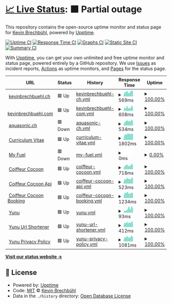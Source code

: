 # [📈 Live Status](https://kevinbrechbuehl.github.io/upptime): <!--live status--> **🟧 Partial outage**

This repository contains the open-source uptime monitor and status page for [Kevin Brechbühl](https://kevinbrechbuehl.com), powered by [Upptime](https://github.com/upptime/upptime).

[![Uptime CI](https://github.com/kevinbrechbuehl/upptime/workflows/Uptime%20CI/badge.svg)](https://github.com/kevinbrechbuehl/upptime/actions?query=workflow%3A%22Uptime+CI%22)
[![Response Time CI](https://github.com/kevinbrechbuehl/upptime/workflows/Response%20Time%20CI/badge.svg)](https://github.com/kevinbrechbuehl/upptime/actions?query=workflow%3A%22Response+Time+CI%22)
[![Graphs CI](https://github.com/kevinbrechbuehl/upptime/workflows/Graphs%20CI/badge.svg)](https://github.com/kevinbrechbuehl/upptime/actions?query=workflow%3A%22Graphs+CI%22)
[![Static Site CI](https://github.com/kevinbrechbuehl/upptime/workflows/Static%20Site%20CI/badge.svg)](https://github.com/kevinbrechbuehl/upptime/actions?query=workflow%3A%22Static+Site+CI%22)
[![Summary CI](https://github.com/kevinbrechbuehl/upptime/workflows/Summary%20CI/badge.svg)](https://github.com/kevinbrechbuehl/upptime/actions?query=workflow%3A%22Summary+CI%22)

With [Upptime](https://upptime.js.org), you can get your own unlimited and free uptime monitor and status page, powered entirely by a GitHub repository. We use [Issues](https://github.com/kevinbrechbuehl/upptime/issues) as incident reports, [Actions](https://github.com/kevinbrechbuehl/upptime/actions) as uptime monitors, and [Pages](https://kevinbrechbuehl.github.io/upptime) for the status page.

<!--start: status pages-->
<!-- This summary is generated by Upptime (https://github.com/upptime/upptime) -->
<!-- Do not edit this manually, your changes will be overwritten -->
<!-- prettier-ignore -->
| URL | Status | History | Response Time | Uptime |
| --- | ------ | ------- | ------------- | ------ |
| <img alt="" src="https://icons.duckduckgo.com/ip3/kevinbrechbuehl.ch.ico" height="13"> [kevinbrechbuehl.ch](https://kevinbrechbuehl.ch) | 🟩 Up | [kevinbrechbuehl-ch.yml](https://github.com/kevinbrechbuehl/upptime/commits/HEAD/history/kevinbrechbuehl-ch.yml) | <details><summary><img alt="Response time graph" src="./graphs/kevinbrechbuehl-ch/response-time-week.png" height="20"> 569ms</summary><br><a href="https://kevinbrechbuehl.github.io/upptime/history/kevinbrechbuehl-ch"><img alt="Response time 646" src="https://img.shields.io/endpoint?url=https%3A%2F%2Fraw.githubusercontent.com%2Fkevinbrechbuehl%2Fupptime%2FHEAD%2Fapi%2Fkevinbrechbuehl-ch%2Fresponse-time.json"></a><br><a href="https://kevinbrechbuehl.github.io/upptime/history/kevinbrechbuehl-ch"><img alt="24-hour response time 678" src="https://img.shields.io/endpoint?url=https%3A%2F%2Fraw.githubusercontent.com%2Fkevinbrechbuehl%2Fupptime%2FHEAD%2Fapi%2Fkevinbrechbuehl-ch%2Fresponse-time-day.json"></a><br><a href="https://kevinbrechbuehl.github.io/upptime/history/kevinbrechbuehl-ch"><img alt="7-day response time 569" src="https://img.shields.io/endpoint?url=https%3A%2F%2Fraw.githubusercontent.com%2Fkevinbrechbuehl%2Fupptime%2FHEAD%2Fapi%2Fkevinbrechbuehl-ch%2Fresponse-time-week.json"></a><br><a href="https://kevinbrechbuehl.github.io/upptime/history/kevinbrechbuehl-ch"><img alt="30-day response time 645" src="https://img.shields.io/endpoint?url=https%3A%2F%2Fraw.githubusercontent.com%2Fkevinbrechbuehl%2Fupptime%2FHEAD%2Fapi%2Fkevinbrechbuehl-ch%2Fresponse-time-month.json"></a><br><a href="https://kevinbrechbuehl.github.io/upptime/history/kevinbrechbuehl-ch"><img alt="1-year response time 635" src="https://img.shields.io/endpoint?url=https%3A%2F%2Fraw.githubusercontent.com%2Fkevinbrechbuehl%2Fupptime%2FHEAD%2Fapi%2Fkevinbrechbuehl-ch%2Fresponse-time-year.json"></a></details> | <details><summary><a href="https://kevinbrechbuehl.github.io/upptime/history/kevinbrechbuehl-ch">100.00%</a></summary><a href="https://kevinbrechbuehl.github.io/upptime/history/kevinbrechbuehl-ch"><img alt="All-time uptime 99.90%" src="https://img.shields.io/endpoint?url=https%3A%2F%2Fraw.githubusercontent.com%2Fkevinbrechbuehl%2Fupptime%2FHEAD%2Fapi%2Fkevinbrechbuehl-ch%2Fuptime.json"></a><br><a href="https://kevinbrechbuehl.github.io/upptime/history/kevinbrechbuehl-ch"><img alt="24-hour uptime 100.00%" src="https://img.shields.io/endpoint?url=https%3A%2F%2Fraw.githubusercontent.com%2Fkevinbrechbuehl%2Fupptime%2FHEAD%2Fapi%2Fkevinbrechbuehl-ch%2Fuptime-day.json"></a><br><a href="https://kevinbrechbuehl.github.io/upptime/history/kevinbrechbuehl-ch"><img alt="7-day uptime 100.00%" src="https://img.shields.io/endpoint?url=https%3A%2F%2Fraw.githubusercontent.com%2Fkevinbrechbuehl%2Fupptime%2FHEAD%2Fapi%2Fkevinbrechbuehl-ch%2Fuptime-week.json"></a><br><a href="https://kevinbrechbuehl.github.io/upptime/history/kevinbrechbuehl-ch"><img alt="30-day uptime 100.00%" src="https://img.shields.io/endpoint?url=https%3A%2F%2Fraw.githubusercontent.com%2Fkevinbrechbuehl%2Fupptime%2FHEAD%2Fapi%2Fkevinbrechbuehl-ch%2Fuptime-month.json"></a><br><a href="https://kevinbrechbuehl.github.io/upptime/history/kevinbrechbuehl-ch"><img alt="1-year uptime 99.85%" src="https://img.shields.io/endpoint?url=https%3A%2F%2Fraw.githubusercontent.com%2Fkevinbrechbuehl%2Fupptime%2FHEAD%2Fapi%2Fkevinbrechbuehl-ch%2Fuptime-year.json"></a></details>
| <img alt="" src="https://icons.duckduckgo.com/ip3/kevinbrechbuehl.com.ico" height="13"> [kevinbrechbuehl.com](https://kevinbrechbuehl.com) | 🟩 Up | [kevinbrechbuehl-com.yml](https://github.com/kevinbrechbuehl/upptime/commits/HEAD/history/kevinbrechbuehl-com.yml) | <details><summary><img alt="Response time graph" src="./graphs/kevinbrechbuehl-com/response-time-week.png" height="20"> 608ms</summary><br><a href="https://kevinbrechbuehl.github.io/upptime/history/kevinbrechbuehl-com"><img alt="Response time 737" src="https://img.shields.io/endpoint?url=https%3A%2F%2Fraw.githubusercontent.com%2Fkevinbrechbuehl%2Fupptime%2FHEAD%2Fapi%2Fkevinbrechbuehl-com%2Fresponse-time.json"></a><br><a href="https://kevinbrechbuehl.github.io/upptime/history/kevinbrechbuehl-com"><img alt="24-hour response time 754" src="https://img.shields.io/endpoint?url=https%3A%2F%2Fraw.githubusercontent.com%2Fkevinbrechbuehl%2Fupptime%2FHEAD%2Fapi%2Fkevinbrechbuehl-com%2Fresponse-time-day.json"></a><br><a href="https://kevinbrechbuehl.github.io/upptime/history/kevinbrechbuehl-com"><img alt="7-day response time 608" src="https://img.shields.io/endpoint?url=https%3A%2F%2Fraw.githubusercontent.com%2Fkevinbrechbuehl%2Fupptime%2FHEAD%2Fapi%2Fkevinbrechbuehl-com%2Fresponse-time-week.json"></a><br><a href="https://kevinbrechbuehl.github.io/upptime/history/kevinbrechbuehl-com"><img alt="30-day response time 727" src="https://img.shields.io/endpoint?url=https%3A%2F%2Fraw.githubusercontent.com%2Fkevinbrechbuehl%2Fupptime%2FHEAD%2Fapi%2Fkevinbrechbuehl-com%2Fresponse-time-month.json"></a><br><a href="https://kevinbrechbuehl.github.io/upptime/history/kevinbrechbuehl-com"><img alt="1-year response time 770" src="https://img.shields.io/endpoint?url=https%3A%2F%2Fraw.githubusercontent.com%2Fkevinbrechbuehl%2Fupptime%2FHEAD%2Fapi%2Fkevinbrechbuehl-com%2Fresponse-time-year.json"></a></details> | <details><summary><a href="https://kevinbrechbuehl.github.io/upptime/history/kevinbrechbuehl-com">100.00%</a></summary><a href="https://kevinbrechbuehl.github.io/upptime/history/kevinbrechbuehl-com"><img alt="All-time uptime 99.90%" src="https://img.shields.io/endpoint?url=https%3A%2F%2Fraw.githubusercontent.com%2Fkevinbrechbuehl%2Fupptime%2FHEAD%2Fapi%2Fkevinbrechbuehl-com%2Fuptime.json"></a><br><a href="https://kevinbrechbuehl.github.io/upptime/history/kevinbrechbuehl-com"><img alt="24-hour uptime 100.00%" src="https://img.shields.io/endpoint?url=https%3A%2F%2Fraw.githubusercontent.com%2Fkevinbrechbuehl%2Fupptime%2FHEAD%2Fapi%2Fkevinbrechbuehl-com%2Fuptime-day.json"></a><br><a href="https://kevinbrechbuehl.github.io/upptime/history/kevinbrechbuehl-com"><img alt="7-day uptime 100.00%" src="https://img.shields.io/endpoint?url=https%3A%2F%2Fraw.githubusercontent.com%2Fkevinbrechbuehl%2Fupptime%2FHEAD%2Fapi%2Fkevinbrechbuehl-com%2Fuptime-week.json"></a><br><a href="https://kevinbrechbuehl.github.io/upptime/history/kevinbrechbuehl-com"><img alt="30-day uptime 100.00%" src="https://img.shields.io/endpoint?url=https%3A%2F%2Fraw.githubusercontent.com%2Fkevinbrechbuehl%2Fupptime%2FHEAD%2Fapi%2Fkevinbrechbuehl-com%2Fuptime-month.json"></a><br><a href="https://kevinbrechbuehl.github.io/upptime/history/kevinbrechbuehl-com"><img alt="1-year uptime 99.86%" src="https://img.shields.io/endpoint?url=https%3A%2F%2Fraw.githubusercontent.com%2Fkevinbrechbuehl%2Fupptime%2FHEAD%2Fapi%2Fkevinbrechbuehl-com%2Fuptime-year.json"></a></details>
| <img alt="" src="https://icons.duckduckgo.com/ip3/aquasonic.ch.ico" height="13"> [aquasonic.ch](https://aquasonic.ch) | 🟥 Down | [aquasonic-ch.yml](https://github.com/kevinbrechbuehl/upptime/commits/HEAD/history/aquasonic-ch.yml) | <details><summary><img alt="Response time graph" src="./graphs/aquasonic-ch/response-time-week.png" height="20"> 534ms</summary><br><a href="https://kevinbrechbuehl.github.io/upptime/history/aquasonic-ch"><img alt="Response time 590" src="https://img.shields.io/endpoint?url=https%3A%2F%2Fraw.githubusercontent.com%2Fkevinbrechbuehl%2Fupptime%2FHEAD%2Fapi%2Faquasonic-ch%2Fresponse-time.json"></a><br><a href="https://kevinbrechbuehl.github.io/upptime/history/aquasonic-ch"><img alt="24-hour response time 585" src="https://img.shields.io/endpoint?url=https%3A%2F%2Fraw.githubusercontent.com%2Fkevinbrechbuehl%2Fupptime%2FHEAD%2Fapi%2Faquasonic-ch%2Fresponse-time-day.json"></a><br><a href="https://kevinbrechbuehl.github.io/upptime/history/aquasonic-ch"><img alt="7-day response time 534" src="https://img.shields.io/endpoint?url=https%3A%2F%2Fraw.githubusercontent.com%2Fkevinbrechbuehl%2Fupptime%2FHEAD%2Fapi%2Faquasonic-ch%2Fresponse-time-week.json"></a><br><a href="https://kevinbrechbuehl.github.io/upptime/history/aquasonic-ch"><img alt="30-day response time 622" src="https://img.shields.io/endpoint?url=https%3A%2F%2Fraw.githubusercontent.com%2Fkevinbrechbuehl%2Fupptime%2FHEAD%2Fapi%2Faquasonic-ch%2Fresponse-time-month.json"></a><br><a href="https://kevinbrechbuehl.github.io/upptime/history/aquasonic-ch"><img alt="1-year response time 602" src="https://img.shields.io/endpoint?url=https%3A%2F%2Fraw.githubusercontent.com%2Fkevinbrechbuehl%2Fupptime%2FHEAD%2Fapi%2Faquasonic-ch%2Fresponse-time-year.json"></a></details> | <details><summary><a href="https://kevinbrechbuehl.github.io/upptime/history/aquasonic-ch">100.00%</a></summary><a href="https://kevinbrechbuehl.github.io/upptime/history/aquasonic-ch"><img alt="All-time uptime 99.90%" src="https://img.shields.io/endpoint?url=https%3A%2F%2Fraw.githubusercontent.com%2Fkevinbrechbuehl%2Fupptime%2FHEAD%2Fapi%2Faquasonic-ch%2Fuptime.json"></a><br><a href="https://kevinbrechbuehl.github.io/upptime/history/aquasonic-ch"><img alt="24-hour uptime 99.97%" src="https://img.shields.io/endpoint?url=https%3A%2F%2Fraw.githubusercontent.com%2Fkevinbrechbuehl%2Fupptime%2FHEAD%2Fapi%2Faquasonic-ch%2Fuptime-day.json"></a><br><a href="https://kevinbrechbuehl.github.io/upptime/history/aquasonic-ch"><img alt="7-day uptime 100.00%" src="https://img.shields.io/endpoint?url=https%3A%2F%2Fraw.githubusercontent.com%2Fkevinbrechbuehl%2Fupptime%2FHEAD%2Fapi%2Faquasonic-ch%2Fuptime-week.json"></a><br><a href="https://kevinbrechbuehl.github.io/upptime/history/aquasonic-ch"><img alt="30-day uptime 100.00%" src="https://img.shields.io/endpoint?url=https%3A%2F%2Fraw.githubusercontent.com%2Fkevinbrechbuehl%2Fupptime%2FHEAD%2Fapi%2Faquasonic-ch%2Fuptime-month.json"></a><br><a href="https://kevinbrechbuehl.github.io/upptime/history/aquasonic-ch"><img alt="1-year uptime 99.85%" src="https://img.shields.io/endpoint?url=https%3A%2F%2Fraw.githubusercontent.com%2Fkevinbrechbuehl%2Fupptime%2FHEAD%2Fapi%2Faquasonic-ch%2Fuptime-year.json"></a></details>
| <img alt="" src="https://icons.duckduckgo.com/ip3/cv.kevinbrechbuehl.ch.ico" height="13"> [Curriculum Vitae](https://cv.kevinbrechbuehl.ch) | 🟩 Up | [curriculum-vitae.yml](https://github.com/kevinbrechbuehl/upptime/commits/HEAD/history/curriculum-vitae.yml) | <details><summary><img alt="Response time graph" src="./graphs/curriculum-vitae/response-time-week.png" height="20"> 1802ms</summary><br><a href="https://kevinbrechbuehl.github.io/upptime/history/curriculum-vitae"><img alt="Response time 1431" src="https://img.shields.io/endpoint?url=https%3A%2F%2Fraw.githubusercontent.com%2Fkevinbrechbuehl%2Fupptime%2FHEAD%2Fapi%2Fcurriculum-vitae%2Fresponse-time.json"></a><br><a href="https://kevinbrechbuehl.github.io/upptime/history/curriculum-vitae"><img alt="24-hour response time 1829" src="https://img.shields.io/endpoint?url=https%3A%2F%2Fraw.githubusercontent.com%2Fkevinbrechbuehl%2Fupptime%2FHEAD%2Fapi%2Fcurriculum-vitae%2Fresponse-time-day.json"></a><br><a href="https://kevinbrechbuehl.github.io/upptime/history/curriculum-vitae"><img alt="7-day response time 1802" src="https://img.shields.io/endpoint?url=https%3A%2F%2Fraw.githubusercontent.com%2Fkevinbrechbuehl%2Fupptime%2FHEAD%2Fapi%2Fcurriculum-vitae%2Fresponse-time-week.json"></a><br><a href="https://kevinbrechbuehl.github.io/upptime/history/curriculum-vitae"><img alt="30-day response time 1776" src="https://img.shields.io/endpoint?url=https%3A%2F%2Fraw.githubusercontent.com%2Fkevinbrechbuehl%2Fupptime%2FHEAD%2Fapi%2Fcurriculum-vitae%2Fresponse-time-month.json"></a><br><a href="https://kevinbrechbuehl.github.io/upptime/history/curriculum-vitae"><img alt="1-year response time 1582" src="https://img.shields.io/endpoint?url=https%3A%2F%2Fraw.githubusercontent.com%2Fkevinbrechbuehl%2Fupptime%2FHEAD%2Fapi%2Fcurriculum-vitae%2Fresponse-time-year.json"></a></details> | <details><summary><a href="https://kevinbrechbuehl.github.io/upptime/history/curriculum-vitae">100.00%</a></summary><a href="https://kevinbrechbuehl.github.io/upptime/history/curriculum-vitae"><img alt="All-time uptime 99.94%" src="https://img.shields.io/endpoint?url=https%3A%2F%2Fraw.githubusercontent.com%2Fkevinbrechbuehl%2Fupptime%2FHEAD%2Fapi%2Fcurriculum-vitae%2Fuptime.json"></a><br><a href="https://kevinbrechbuehl.github.io/upptime/history/curriculum-vitae"><img alt="24-hour uptime 100.00%" src="https://img.shields.io/endpoint?url=https%3A%2F%2Fraw.githubusercontent.com%2Fkevinbrechbuehl%2Fupptime%2FHEAD%2Fapi%2Fcurriculum-vitae%2Fuptime-day.json"></a><br><a href="https://kevinbrechbuehl.github.io/upptime/history/curriculum-vitae"><img alt="7-day uptime 100.00%" src="https://img.shields.io/endpoint?url=https%3A%2F%2Fraw.githubusercontent.com%2Fkevinbrechbuehl%2Fupptime%2FHEAD%2Fapi%2Fcurriculum-vitae%2Fuptime-week.json"></a><br><a href="https://kevinbrechbuehl.github.io/upptime/history/curriculum-vitae"><img alt="30-day uptime 100.00%" src="https://img.shields.io/endpoint?url=https%3A%2F%2Fraw.githubusercontent.com%2Fkevinbrechbuehl%2Fupptime%2FHEAD%2Fapi%2Fcurriculum-vitae%2Fuptime-month.json"></a><br><a href="https://kevinbrechbuehl.github.io/upptime/history/curriculum-vitae"><img alt="1-year uptime 99.88%" src="https://img.shields.io/endpoint?url=https%3A%2F%2Fraw.githubusercontent.com%2Fkevinbrechbuehl%2Fupptime%2FHEAD%2Fapi%2Fcurriculum-vitae%2Fuptime-year.json"></a></details>
| <img alt="" src="https://icons.duckduckgo.com/ip3/myfuel.yunu.ch.ico" height="13"> [My Fuel](https://myfuel.yunu.ch) | 🟥 Down | [my-fuel.yml](https://github.com/kevinbrechbuehl/upptime/commits/HEAD/history/my-fuel.yml) | <details><summary><img alt="Response time graph" src="./graphs/my-fuel/response-time-week.png" height="20"> 0ms</summary><br><a href="https://kevinbrechbuehl.github.io/upptime/history/my-fuel"><img alt="Response time 208" src="https://img.shields.io/endpoint?url=https%3A%2F%2Fraw.githubusercontent.com%2Fkevinbrechbuehl%2Fupptime%2FHEAD%2Fapi%2Fmy-fuel%2Fresponse-time.json"></a><br><a href="https://kevinbrechbuehl.github.io/upptime/history/my-fuel"><img alt="24-hour response time 0" src="https://img.shields.io/endpoint?url=https%3A%2F%2Fraw.githubusercontent.com%2Fkevinbrechbuehl%2Fupptime%2FHEAD%2Fapi%2Fmy-fuel%2Fresponse-time-day.json"></a><br><a href="https://kevinbrechbuehl.github.io/upptime/history/my-fuel"><img alt="7-day response time 0" src="https://img.shields.io/endpoint?url=https%3A%2F%2Fraw.githubusercontent.com%2Fkevinbrechbuehl%2Fupptime%2FHEAD%2Fapi%2Fmy-fuel%2Fresponse-time-week.json"></a><br><a href="https://kevinbrechbuehl.github.io/upptime/history/my-fuel"><img alt="30-day response time 0" src="https://img.shields.io/endpoint?url=https%3A%2F%2Fraw.githubusercontent.com%2Fkevinbrechbuehl%2Fupptime%2FHEAD%2Fapi%2Fmy-fuel%2Fresponse-time-month.json"></a><br><a href="https://kevinbrechbuehl.github.io/upptime/history/my-fuel"><img alt="1-year response time 202" src="https://img.shields.io/endpoint?url=https%3A%2F%2Fraw.githubusercontent.com%2Fkevinbrechbuehl%2Fupptime%2FHEAD%2Fapi%2Fmy-fuel%2Fresponse-time-year.json"></a></details> | <details><summary><a href="https://kevinbrechbuehl.github.io/upptime/history/my-fuel">0.00%</a></summary><a href="https://kevinbrechbuehl.github.io/upptime/history/my-fuel"><img alt="All-time uptime 88.50%" src="https://img.shields.io/endpoint?url=https%3A%2F%2Fraw.githubusercontent.com%2Fkevinbrechbuehl%2Fupptime%2FHEAD%2Fapi%2Fmy-fuel%2Fuptime.json"></a><br><a href="https://kevinbrechbuehl.github.io/upptime/history/my-fuel"><img alt="24-hour uptime 0.00%" src="https://img.shields.io/endpoint?url=https%3A%2F%2Fraw.githubusercontent.com%2Fkevinbrechbuehl%2Fupptime%2FHEAD%2Fapi%2Fmy-fuel%2Fuptime-day.json"></a><br><a href="https://kevinbrechbuehl.github.io/upptime/history/my-fuel"><img alt="7-day uptime 0.00%" src="https://img.shields.io/endpoint?url=https%3A%2F%2Fraw.githubusercontent.com%2Fkevinbrechbuehl%2Fupptime%2FHEAD%2Fapi%2Fmy-fuel%2Fuptime-week.json"></a><br><a href="https://kevinbrechbuehl.github.io/upptime/history/my-fuel"><img alt="30-day uptime 7.96%" src="https://img.shields.io/endpoint?url=https%3A%2F%2Fraw.githubusercontent.com%2Fkevinbrechbuehl%2Fupptime%2FHEAD%2Fapi%2Fmy-fuel%2Fuptime-month.json"></a><br><a href="https://kevinbrechbuehl.github.io/upptime/history/my-fuel"><img alt="1-year uptime 66.23%" src="https://img.shields.io/endpoint?url=https%3A%2F%2Fraw.githubusercontent.com%2Fkevinbrechbuehl%2Fupptime%2FHEAD%2Fapi%2Fmy-fuel%2Fuptime-year.json"></a></details>
| <img alt="" src="https://icons.duckduckgo.com/ip3/www.coiffeur-cocoon.ch.ico" height="13"> [Coiffeur Cocoon](https://www.coiffeur-cocoon.ch) | 🟩 Up | [coiffeur-cocoon.yml](https://github.com/kevinbrechbuehl/upptime/commits/HEAD/history/coiffeur-cocoon.yml) | <details><summary><img alt="Response time graph" src="./graphs/coiffeur-cocoon/response-time-week.png" height="20"> 718ms</summary><br><a href="https://kevinbrechbuehl.github.io/upptime/history/coiffeur-cocoon"><img alt="Response time 891" src="https://img.shields.io/endpoint?url=https%3A%2F%2Fraw.githubusercontent.com%2Fkevinbrechbuehl%2Fupptime%2FHEAD%2Fapi%2Fcoiffeur-cocoon%2Fresponse-time.json"></a><br><a href="https://kevinbrechbuehl.github.io/upptime/history/coiffeur-cocoon"><img alt="24-hour response time 827" src="https://img.shields.io/endpoint?url=https%3A%2F%2Fraw.githubusercontent.com%2Fkevinbrechbuehl%2Fupptime%2FHEAD%2Fapi%2Fcoiffeur-cocoon%2Fresponse-time-day.json"></a><br><a href="https://kevinbrechbuehl.github.io/upptime/history/coiffeur-cocoon"><img alt="7-day response time 718" src="https://img.shields.io/endpoint?url=https%3A%2F%2Fraw.githubusercontent.com%2Fkevinbrechbuehl%2Fupptime%2FHEAD%2Fapi%2Fcoiffeur-cocoon%2Fresponse-time-week.json"></a><br><a href="https://kevinbrechbuehl.github.io/upptime/history/coiffeur-cocoon"><img alt="30-day response time 823" src="https://img.shields.io/endpoint?url=https%3A%2F%2Fraw.githubusercontent.com%2Fkevinbrechbuehl%2Fupptime%2FHEAD%2Fapi%2Fcoiffeur-cocoon%2Fresponse-time-month.json"></a><br><a href="https://kevinbrechbuehl.github.io/upptime/history/coiffeur-cocoon"><img alt="1-year response time 918" src="https://img.shields.io/endpoint?url=https%3A%2F%2Fraw.githubusercontent.com%2Fkevinbrechbuehl%2Fupptime%2FHEAD%2Fapi%2Fcoiffeur-cocoon%2Fresponse-time-year.json"></a></details> | <details><summary><a href="https://kevinbrechbuehl.github.io/upptime/history/coiffeur-cocoon">100.00%</a></summary><a href="https://kevinbrechbuehl.github.io/upptime/history/coiffeur-cocoon"><img alt="All-time uptime 99.91%" src="https://img.shields.io/endpoint?url=https%3A%2F%2Fraw.githubusercontent.com%2Fkevinbrechbuehl%2Fupptime%2FHEAD%2Fapi%2Fcoiffeur-cocoon%2Fuptime.json"></a><br><a href="https://kevinbrechbuehl.github.io/upptime/history/coiffeur-cocoon"><img alt="24-hour uptime 100.00%" src="https://img.shields.io/endpoint?url=https%3A%2F%2Fraw.githubusercontent.com%2Fkevinbrechbuehl%2Fupptime%2FHEAD%2Fapi%2Fcoiffeur-cocoon%2Fuptime-day.json"></a><br><a href="https://kevinbrechbuehl.github.io/upptime/history/coiffeur-cocoon"><img alt="7-day uptime 100.00%" src="https://img.shields.io/endpoint?url=https%3A%2F%2Fraw.githubusercontent.com%2Fkevinbrechbuehl%2Fupptime%2FHEAD%2Fapi%2Fcoiffeur-cocoon%2Fuptime-week.json"></a><br><a href="https://kevinbrechbuehl.github.io/upptime/history/coiffeur-cocoon"><img alt="30-day uptime 100.00%" src="https://img.shields.io/endpoint?url=https%3A%2F%2Fraw.githubusercontent.com%2Fkevinbrechbuehl%2Fupptime%2FHEAD%2Fapi%2Fcoiffeur-cocoon%2Fuptime-month.json"></a><br><a href="https://kevinbrechbuehl.github.io/upptime/history/coiffeur-cocoon"><img alt="1-year uptime 99.86%" src="https://img.shields.io/endpoint?url=https%3A%2F%2Fraw.githubusercontent.com%2Fkevinbrechbuehl%2Fupptime%2FHEAD%2Fapi%2Fcoiffeur-cocoon%2Fuptime-year.json"></a></details>
| <img alt="" src="https://www.coiffeur-cocoon.ch/favicon-32x32.png" height="13"> [Coiffeur Cocoon Api](https://api.coiffeur-cocoon.ch) | 🟩 Up | [coiffeur-cocoon-api.yml](https://github.com/kevinbrechbuehl/upptime/commits/HEAD/history/coiffeur-cocoon-api.yml) | <details><summary><img alt="Response time graph" src="./graphs/coiffeur-cocoon-api/response-time-week.png" height="20"> 523ms</summary><br><a href="https://kevinbrechbuehl.github.io/upptime/history/coiffeur-cocoon-api"><img alt="Response time 607" src="https://img.shields.io/endpoint?url=https%3A%2F%2Fraw.githubusercontent.com%2Fkevinbrechbuehl%2Fupptime%2FHEAD%2Fapi%2Fcoiffeur-cocoon-api%2Fresponse-time.json"></a><br><a href="https://kevinbrechbuehl.github.io/upptime/history/coiffeur-cocoon-api"><img alt="24-hour response time 604" src="https://img.shields.io/endpoint?url=https%3A%2F%2Fraw.githubusercontent.com%2Fkevinbrechbuehl%2Fupptime%2FHEAD%2Fapi%2Fcoiffeur-cocoon-api%2Fresponse-time-day.json"></a><br><a href="https://kevinbrechbuehl.github.io/upptime/history/coiffeur-cocoon-api"><img alt="7-day response time 523" src="https://img.shields.io/endpoint?url=https%3A%2F%2Fraw.githubusercontent.com%2Fkevinbrechbuehl%2Fupptime%2FHEAD%2Fapi%2Fcoiffeur-cocoon-api%2Fresponse-time-week.json"></a><br><a href="https://kevinbrechbuehl.github.io/upptime/history/coiffeur-cocoon-api"><img alt="30-day response time 592" src="https://img.shields.io/endpoint?url=https%3A%2F%2Fraw.githubusercontent.com%2Fkevinbrechbuehl%2Fupptime%2FHEAD%2Fapi%2Fcoiffeur-cocoon-api%2Fresponse-time-month.json"></a><br><a href="https://kevinbrechbuehl.github.io/upptime/history/coiffeur-cocoon-api"><img alt="1-year response time 627" src="https://img.shields.io/endpoint?url=https%3A%2F%2Fraw.githubusercontent.com%2Fkevinbrechbuehl%2Fupptime%2FHEAD%2Fapi%2Fcoiffeur-cocoon-api%2Fresponse-time-year.json"></a></details> | <details><summary><a href="https://kevinbrechbuehl.github.io/upptime/history/coiffeur-cocoon-api">100.00%</a></summary><a href="https://kevinbrechbuehl.github.io/upptime/history/coiffeur-cocoon-api"><img alt="All-time uptime 99.92%" src="https://img.shields.io/endpoint?url=https%3A%2F%2Fraw.githubusercontent.com%2Fkevinbrechbuehl%2Fupptime%2FHEAD%2Fapi%2Fcoiffeur-cocoon-api%2Fuptime.json"></a><br><a href="https://kevinbrechbuehl.github.io/upptime/history/coiffeur-cocoon-api"><img alt="24-hour uptime 100.00%" src="https://img.shields.io/endpoint?url=https%3A%2F%2Fraw.githubusercontent.com%2Fkevinbrechbuehl%2Fupptime%2FHEAD%2Fapi%2Fcoiffeur-cocoon-api%2Fuptime-day.json"></a><br><a href="https://kevinbrechbuehl.github.io/upptime/history/coiffeur-cocoon-api"><img alt="7-day uptime 100.00%" src="https://img.shields.io/endpoint?url=https%3A%2F%2Fraw.githubusercontent.com%2Fkevinbrechbuehl%2Fupptime%2FHEAD%2Fapi%2Fcoiffeur-cocoon-api%2Fuptime-week.json"></a><br><a href="https://kevinbrechbuehl.github.io/upptime/history/coiffeur-cocoon-api"><img alt="30-day uptime 100.00%" src="https://img.shields.io/endpoint?url=https%3A%2F%2Fraw.githubusercontent.com%2Fkevinbrechbuehl%2Fupptime%2FHEAD%2Fapi%2Fcoiffeur-cocoon-api%2Fuptime-month.json"></a><br><a href="https://kevinbrechbuehl.github.io/upptime/history/coiffeur-cocoon-api"><img alt="1-year uptime 99.85%" src="https://img.shields.io/endpoint?url=https%3A%2F%2Fraw.githubusercontent.com%2Fkevinbrechbuehl%2Fupptime%2FHEAD%2Fapi%2Fcoiffeur-cocoon-api%2Fuptime-year.json"></a></details>
| <img alt="" src="https://icons.duckduckgo.com/ip3/book.calenso.com.ico" height="13"> [Coiffeur Cocoon Booking](https://book.calenso.com/coiffeur-cocoon) | 🟩 Up | [coiffeur-cocoon-booking.yml](https://github.com/kevinbrechbuehl/upptime/commits/HEAD/history/coiffeur-cocoon-booking.yml) | <details><summary><img alt="Response time graph" src="./graphs/coiffeur-cocoon-booking/response-time-week.png" height="20"> 1234ms</summary><br><a href="https://kevinbrechbuehl.github.io/upptime/history/coiffeur-cocoon-booking"><img alt="Response time 1737" src="https://img.shields.io/endpoint?url=https%3A%2F%2Fraw.githubusercontent.com%2Fkevinbrechbuehl%2Fupptime%2FHEAD%2Fapi%2Fcoiffeur-cocoon-booking%2Fresponse-time.json"></a><br><a href="https://kevinbrechbuehl.github.io/upptime/history/coiffeur-cocoon-booking"><img alt="24-hour response time 1187" src="https://img.shields.io/endpoint?url=https%3A%2F%2Fraw.githubusercontent.com%2Fkevinbrechbuehl%2Fupptime%2FHEAD%2Fapi%2Fcoiffeur-cocoon-booking%2Fresponse-time-day.json"></a><br><a href="https://kevinbrechbuehl.github.io/upptime/history/coiffeur-cocoon-booking"><img alt="7-day response time 1234" src="https://img.shields.io/endpoint?url=https%3A%2F%2Fraw.githubusercontent.com%2Fkevinbrechbuehl%2Fupptime%2FHEAD%2Fapi%2Fcoiffeur-cocoon-booking%2Fresponse-time-week.json"></a><br><a href="https://kevinbrechbuehl.github.io/upptime/history/coiffeur-cocoon-booking"><img alt="30-day response time 1336" src="https://img.shields.io/endpoint?url=https%3A%2F%2Fraw.githubusercontent.com%2Fkevinbrechbuehl%2Fupptime%2FHEAD%2Fapi%2Fcoiffeur-cocoon-booking%2Fresponse-time-month.json"></a><br><a href="https://kevinbrechbuehl.github.io/upptime/history/coiffeur-cocoon-booking"><img alt="1-year response time 1724" src="https://img.shields.io/endpoint?url=https%3A%2F%2Fraw.githubusercontent.com%2Fkevinbrechbuehl%2Fupptime%2FHEAD%2Fapi%2Fcoiffeur-cocoon-booking%2Fresponse-time-year.json"></a></details> | <details><summary><a href="https://kevinbrechbuehl.github.io/upptime/history/coiffeur-cocoon-booking">100.00%</a></summary><a href="https://kevinbrechbuehl.github.io/upptime/history/coiffeur-cocoon-booking"><img alt="All-time uptime 99.99%" src="https://img.shields.io/endpoint?url=https%3A%2F%2Fraw.githubusercontent.com%2Fkevinbrechbuehl%2Fupptime%2FHEAD%2Fapi%2Fcoiffeur-cocoon-booking%2Fuptime.json"></a><br><a href="https://kevinbrechbuehl.github.io/upptime/history/coiffeur-cocoon-booking"><img alt="24-hour uptime 100.00%" src="https://img.shields.io/endpoint?url=https%3A%2F%2Fraw.githubusercontent.com%2Fkevinbrechbuehl%2Fupptime%2FHEAD%2Fapi%2Fcoiffeur-cocoon-booking%2Fuptime-day.json"></a><br><a href="https://kevinbrechbuehl.github.io/upptime/history/coiffeur-cocoon-booking"><img alt="7-day uptime 100.00%" src="https://img.shields.io/endpoint?url=https%3A%2F%2Fraw.githubusercontent.com%2Fkevinbrechbuehl%2Fupptime%2FHEAD%2Fapi%2Fcoiffeur-cocoon-booking%2Fuptime-week.json"></a><br><a href="https://kevinbrechbuehl.github.io/upptime/history/coiffeur-cocoon-booking"><img alt="30-day uptime 100.00%" src="https://img.shields.io/endpoint?url=https%3A%2F%2Fraw.githubusercontent.com%2Fkevinbrechbuehl%2Fupptime%2FHEAD%2Fapi%2Fcoiffeur-cocoon-booking%2Fuptime-month.json"></a><br><a href="https://kevinbrechbuehl.github.io/upptime/history/coiffeur-cocoon-booking"><img alt="1-year uptime 99.99%" src="https://img.shields.io/endpoint?url=https%3A%2F%2Fraw.githubusercontent.com%2Fkevinbrechbuehl%2Fupptime%2FHEAD%2Fapi%2Fcoiffeur-cocoon-booking%2Fuptime-year.json"></a></details>
| <img alt="" src="https://icons.duckduckgo.com/ip3/yunu.ch.ico" height="13"> [Yunu](https://yunu.ch) | 🟩 Up | [yunu.yml](https://github.com/kevinbrechbuehl/upptime/commits/HEAD/history/yunu.yml) | <details><summary><img alt="Response time graph" src="./graphs/yunu/response-time-week.png" height="20"> 93ms</summary><br><a href="https://kevinbrechbuehl.github.io/upptime/history/yunu"><img alt="Response time 96" src="https://img.shields.io/endpoint?url=https%3A%2F%2Fraw.githubusercontent.com%2Fkevinbrechbuehl%2Fupptime%2FHEAD%2Fapi%2Fyunu%2Fresponse-time.json"></a><br><a href="https://kevinbrechbuehl.github.io/upptime/history/yunu"><img alt="24-hour response time 92" src="https://img.shields.io/endpoint?url=https%3A%2F%2Fraw.githubusercontent.com%2Fkevinbrechbuehl%2Fupptime%2FHEAD%2Fapi%2Fyunu%2Fresponse-time-day.json"></a><br><a href="https://kevinbrechbuehl.github.io/upptime/history/yunu"><img alt="7-day response time 93" src="https://img.shields.io/endpoint?url=https%3A%2F%2Fraw.githubusercontent.com%2Fkevinbrechbuehl%2Fupptime%2FHEAD%2Fapi%2Fyunu%2Fresponse-time-week.json"></a><br><a href="https://kevinbrechbuehl.github.io/upptime/history/yunu"><img alt="30-day response time 123" src="https://img.shields.io/endpoint?url=https%3A%2F%2Fraw.githubusercontent.com%2Fkevinbrechbuehl%2Fupptime%2FHEAD%2Fapi%2Fyunu%2Fresponse-time-month.json"></a><br><a href="https://kevinbrechbuehl.github.io/upptime/history/yunu"><img alt="1-year response time 95" src="https://img.shields.io/endpoint?url=https%3A%2F%2Fraw.githubusercontent.com%2Fkevinbrechbuehl%2Fupptime%2FHEAD%2Fapi%2Fyunu%2Fresponse-time-year.json"></a></details> | <details><summary><a href="https://kevinbrechbuehl.github.io/upptime/history/yunu">100.00%</a></summary><a href="https://kevinbrechbuehl.github.io/upptime/history/yunu"><img alt="All-time uptime 100.00%" src="https://img.shields.io/endpoint?url=https%3A%2F%2Fraw.githubusercontent.com%2Fkevinbrechbuehl%2Fupptime%2FHEAD%2Fapi%2Fyunu%2Fuptime.json"></a><br><a href="https://kevinbrechbuehl.github.io/upptime/history/yunu"><img alt="24-hour uptime 100.00%" src="https://img.shields.io/endpoint?url=https%3A%2F%2Fraw.githubusercontent.com%2Fkevinbrechbuehl%2Fupptime%2FHEAD%2Fapi%2Fyunu%2Fuptime-day.json"></a><br><a href="https://kevinbrechbuehl.github.io/upptime/history/yunu"><img alt="7-day uptime 100.00%" src="https://img.shields.io/endpoint?url=https%3A%2F%2Fraw.githubusercontent.com%2Fkevinbrechbuehl%2Fupptime%2FHEAD%2Fapi%2Fyunu%2Fuptime-week.json"></a><br><a href="https://kevinbrechbuehl.github.io/upptime/history/yunu"><img alt="30-day uptime 100.00%" src="https://img.shields.io/endpoint?url=https%3A%2F%2Fraw.githubusercontent.com%2Fkevinbrechbuehl%2Fupptime%2FHEAD%2Fapi%2Fyunu%2Fuptime-month.json"></a><br><a href="https://kevinbrechbuehl.github.io/upptime/history/yunu"><img alt="1-year uptime 100.00%" src="https://img.shields.io/endpoint?url=https%3A%2F%2Fraw.githubusercontent.com%2Fkevinbrechbuehl%2Fupptime%2FHEAD%2Fapi%2Fyunu%2Fuptime-year.json"></a></details>
| <img alt="" src="https://icons.duckduckgo.com/ip3/go.yunu.ch.ico" height="13"> [Yunu Url Shortener](https://go.yunu.ch/home) | 🟩 Up | [yunu-url-shortener.yml](https://github.com/kevinbrechbuehl/upptime/commits/HEAD/history/yunu-url-shortener.yml) | <details><summary><img alt="Response time graph" src="./graphs/yunu-url-shortener/response-time-week.png" height="20"> 412ms</summary><br><a href="https://kevinbrechbuehl.github.io/upptime/history/yunu-url-shortener"><img alt="Response time 464" src="https://img.shields.io/endpoint?url=https%3A%2F%2Fraw.githubusercontent.com%2Fkevinbrechbuehl%2Fupptime%2FHEAD%2Fapi%2Fyunu-url-shortener%2Fresponse-time.json"></a><br><a href="https://kevinbrechbuehl.github.io/upptime/history/yunu-url-shortener"><img alt="24-hour response time 456" src="https://img.shields.io/endpoint?url=https%3A%2F%2Fraw.githubusercontent.com%2Fkevinbrechbuehl%2Fupptime%2FHEAD%2Fapi%2Fyunu-url-shortener%2Fresponse-time-day.json"></a><br><a href="https://kevinbrechbuehl.github.io/upptime/history/yunu-url-shortener"><img alt="7-day response time 412" src="https://img.shields.io/endpoint?url=https%3A%2F%2Fraw.githubusercontent.com%2Fkevinbrechbuehl%2Fupptime%2FHEAD%2Fapi%2Fyunu-url-shortener%2Fresponse-time-week.json"></a><br><a href="https://kevinbrechbuehl.github.io/upptime/history/yunu-url-shortener"><img alt="30-day response time 445" src="https://img.shields.io/endpoint?url=https%3A%2F%2Fraw.githubusercontent.com%2Fkevinbrechbuehl%2Fupptime%2FHEAD%2Fapi%2Fyunu-url-shortener%2Fresponse-time-month.json"></a><br><a href="https://kevinbrechbuehl.github.io/upptime/history/yunu-url-shortener"><img alt="1-year response time 469" src="https://img.shields.io/endpoint?url=https%3A%2F%2Fraw.githubusercontent.com%2Fkevinbrechbuehl%2Fupptime%2FHEAD%2Fapi%2Fyunu-url-shortener%2Fresponse-time-year.json"></a></details> | <details><summary><a href="https://kevinbrechbuehl.github.io/upptime/history/yunu-url-shortener">100.00%</a></summary><a href="https://kevinbrechbuehl.github.io/upptime/history/yunu-url-shortener"><img alt="All-time uptime 100.00%" src="https://img.shields.io/endpoint?url=https%3A%2F%2Fraw.githubusercontent.com%2Fkevinbrechbuehl%2Fupptime%2FHEAD%2Fapi%2Fyunu-url-shortener%2Fuptime.json"></a><br><a href="https://kevinbrechbuehl.github.io/upptime/history/yunu-url-shortener"><img alt="24-hour uptime 100.00%" src="https://img.shields.io/endpoint?url=https%3A%2F%2Fraw.githubusercontent.com%2Fkevinbrechbuehl%2Fupptime%2FHEAD%2Fapi%2Fyunu-url-shortener%2Fuptime-day.json"></a><br><a href="https://kevinbrechbuehl.github.io/upptime/history/yunu-url-shortener"><img alt="7-day uptime 100.00%" src="https://img.shields.io/endpoint?url=https%3A%2F%2Fraw.githubusercontent.com%2Fkevinbrechbuehl%2Fupptime%2FHEAD%2Fapi%2Fyunu-url-shortener%2Fuptime-week.json"></a><br><a href="https://kevinbrechbuehl.github.io/upptime/history/yunu-url-shortener"><img alt="30-day uptime 100.00%" src="https://img.shields.io/endpoint?url=https%3A%2F%2Fraw.githubusercontent.com%2Fkevinbrechbuehl%2Fupptime%2FHEAD%2Fapi%2Fyunu-url-shortener%2Fuptime-month.json"></a><br><a href="https://kevinbrechbuehl.github.io/upptime/history/yunu-url-shortener"><img alt="1-year uptime 100.00%" src="https://img.shields.io/endpoint?url=https%3A%2F%2Fraw.githubusercontent.com%2Fkevinbrechbuehl%2Fupptime%2FHEAD%2Fapi%2Fyunu-url-shortener%2Fuptime-year.json"></a></details>
| <img alt="" src="https://icons.duckduckgo.com/ip3/www.privacybee.ch.ico" height="13"> [Yunu Privacy Policy](https://www.privacybee.ch/v/clrcgci7i001gwm303kpeul4z?lang=de) | 🟩 Up | [yunu-privacy-policy.yml](https://github.com/kevinbrechbuehl/upptime/commits/HEAD/history/yunu-privacy-policy.yml) | <details><summary><img alt="Response time graph" src="./graphs/yunu-privacy-policy/response-time-week.png" height="20"> 1081ms</summary><br><a href="https://kevinbrechbuehl.github.io/upptime/history/yunu-privacy-policy"><img alt="Response time 1278" src="https://img.shields.io/endpoint?url=https%3A%2F%2Fraw.githubusercontent.com%2Fkevinbrechbuehl%2Fupptime%2FHEAD%2Fapi%2Fyunu-privacy-policy%2Fresponse-time.json"></a><br><a href="https://kevinbrechbuehl.github.io/upptime/history/yunu-privacy-policy"><img alt="24-hour response time 1203" src="https://img.shields.io/endpoint?url=https%3A%2F%2Fraw.githubusercontent.com%2Fkevinbrechbuehl%2Fupptime%2FHEAD%2Fapi%2Fyunu-privacy-policy%2Fresponse-time-day.json"></a><br><a href="https://kevinbrechbuehl.github.io/upptime/history/yunu-privacy-policy"><img alt="7-day response time 1081" src="https://img.shields.io/endpoint?url=https%3A%2F%2Fraw.githubusercontent.com%2Fkevinbrechbuehl%2Fupptime%2FHEAD%2Fapi%2Fyunu-privacy-policy%2Fresponse-time-week.json"></a><br><a href="https://kevinbrechbuehl.github.io/upptime/history/yunu-privacy-policy"><img alt="30-day response time 1234" src="https://img.shields.io/endpoint?url=https%3A%2F%2Fraw.githubusercontent.com%2Fkevinbrechbuehl%2Fupptime%2FHEAD%2Fapi%2Fyunu-privacy-policy%2Fresponse-time-month.json"></a><br><a href="https://kevinbrechbuehl.github.io/upptime/history/yunu-privacy-policy"><img alt="1-year response time 1355" src="https://img.shields.io/endpoint?url=https%3A%2F%2Fraw.githubusercontent.com%2Fkevinbrechbuehl%2Fupptime%2FHEAD%2Fapi%2Fyunu-privacy-policy%2Fresponse-time-year.json"></a></details> | <details><summary><a href="https://kevinbrechbuehl.github.io/upptime/history/yunu-privacy-policy">100.00%</a></summary><a href="https://kevinbrechbuehl.github.io/upptime/history/yunu-privacy-policy"><img alt="All-time uptime 99.86%" src="https://img.shields.io/endpoint?url=https%3A%2F%2Fraw.githubusercontent.com%2Fkevinbrechbuehl%2Fupptime%2FHEAD%2Fapi%2Fyunu-privacy-policy%2Fuptime.json"></a><br><a href="https://kevinbrechbuehl.github.io/upptime/history/yunu-privacy-policy"><img alt="24-hour uptime 100.00%" src="https://img.shields.io/endpoint?url=https%3A%2F%2Fraw.githubusercontent.com%2Fkevinbrechbuehl%2Fupptime%2FHEAD%2Fapi%2Fyunu-privacy-policy%2Fuptime-day.json"></a><br><a href="https://kevinbrechbuehl.github.io/upptime/history/yunu-privacy-policy"><img alt="7-day uptime 100.00%" src="https://img.shields.io/endpoint?url=https%3A%2F%2Fraw.githubusercontent.com%2Fkevinbrechbuehl%2Fupptime%2FHEAD%2Fapi%2Fyunu-privacy-policy%2Fuptime-week.json"></a><br><a href="https://kevinbrechbuehl.github.io/upptime/history/yunu-privacy-policy"><img alt="30-day uptime 100.00%" src="https://img.shields.io/endpoint?url=https%3A%2F%2Fraw.githubusercontent.com%2Fkevinbrechbuehl%2Fupptime%2FHEAD%2Fapi%2Fyunu-privacy-policy%2Fuptime-month.json"></a><br><a href="https://kevinbrechbuehl.github.io/upptime/history/yunu-privacy-policy"><img alt="1-year uptime 99.85%" src="https://img.shields.io/endpoint?url=https%3A%2F%2Fraw.githubusercontent.com%2Fkevinbrechbuehl%2Fupptime%2FHEAD%2Fapi%2Fyunu-privacy-policy%2Fuptime-year.json"></a></details>

<!--end: status pages-->

[**Visit our status website →**](https://kevinbrechbuehl.github.io/upptime)

## 📄 License

- Powered by: [Upptime](https://github.com/upptime/upptime)
- Code: [MIT](./LICENSE) © [Kevin Brechbühl](https://kevinbrechbuehl.com)
- Data in the `./history` directory: [Open Database License](https://opendatacommons.org/licenses/odbl/1-0/)
